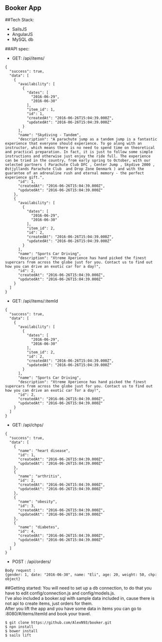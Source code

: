 ## Booker App


##Tech Stack:
+ SailsJS
+ AngularJS
+ MySQL db

##API spec:

+ GET: /api/items/ <br>
```
{
  "success": true,
  "data": [
    {
      "availability": [
        {
          "dates": [
            "2016-06-29",
            "2016-06-30"
          ],
          "item_id": 1,
          "id": 1,
          "createdAt": "2016-06-26T15:04:39.000Z",
          "updatedAt": "2016-06-26T15:04:39.000Z"
        }
      ],
      "name": "Skydiving - Tandem",
      "description": "A parachute jump as a tandem jump is a fantastic experience that everyone should experience. To go along with an instructor, which means there is no need to spend time on theoretical and practical preparation. In fact, it is just to follow some simple instructions and otherwise just enjoy the ride full. The experience can be tried in the country, from early spring to October, with our selected partners ( Parachute Club DFC , Center Jump , Skydive 2000 ,  Østjyllands Parachute Club  and Drop Zone Denmark ) and with the guarantee of an adrenaline rush and eternal memory - the perfect experience gift.",
      "id": 1,
      "createdAt": "2016-06-26T15:04:39.000Z",
      "updatedAt": "2016-06-26T15:04:39.000Z"
    },
    {
      "availability": [
        {
          "dates": [
            "2016-06-29",
            "2016-06-30"
          ],
          "item_id": 2,
          "id": 2,
          "createdAt": "2016-06-26T15:04:39.000Z",
          "updatedAt": "2016-06-26T15:04:39.000Z"
        }
      ],
      "name": "Sports Car Driving",
      "description": "Xtreme Xperience has hand picked the finest supercars from across the globe just for you. Contact us to find out how you can drive an exotic car for a day!",
      "id": 2,
      "createdAt": "2016-06-26T15:04:39.000Z",
      "updatedAt": "2016-06-26T15:04:39.000Z"
    }
  ]
}
```


+ GET: /api/items/:itemId <br>
```
{
  "success": true,
  "data": [
    {
      "availability": [
        {
          "dates": [
            "2016-06-29",
            "2016-06-30"
          ],
          "item_id": 2,
          "id": 2,
          "createdAt": "2016-06-26T15:04:39.000Z",
          "updatedAt": "2016-06-26T15:04:39.000Z"
        }
      ],
      "name": "Sports Car Driving",
      "description": "Xtreme Xperience has hand picked the finest supercars from across the globe just for you. Contact us to find out how you can drive an exotic car for a day!",
      "id": 2,
      "createdAt": "2016-06-26T15:04:39.000Z",
      "updatedAt": "2016-06-26T15:04:39.000Z"
    }
  ]
}
```

+ GET: /api/chps/ <br>
```
{
  "success": true,
  "data": [
    {
      "name": "heart disease",
      "id": 1,
      "createdAt": "2016-06-26T15:04:39.000Z",
      "updatedAt": "2016-06-26T15:04:39.000Z"
    },
    {
      "name": "arthritis",
      "id": 2,
      "createdAt": "2016-06-26T15:04:39.000Z",
      "updatedAt": "2016-06-26T15:04:39.000Z"
    },
    {
      "name": "obesity",
      "id": 3,
      "createdAt": "2016-06-26T15:04:39.000Z",
      "updatedAt": "2016-06-26T15:04:39.000Z"
    },
    {
      "name": "diabetes",
      "id": 4,
      "createdAt": "2016-06-26T15:04:39.000Z",
      "updatedAt": "2016-06-26T15:04:39.000Z"
    }
  ]
}
```


+ POST :  /api/orders/
```
Body request : 
{gender: 1, date: "2016-06-30", name: "Eli", age: 20, weight: 50, chp: object}
```


##Getting started:
You will need to set up a db connection, to do that you have to edit config/connection.js and config/models.js.<br>
I've also included a booker.sql with sample data included in, cause there is not api to create items, just orders for them.<br>
After you lift the app and you have some data in items you can go to :8080/#/items/itemId and book your travel.

```
$ git clone https://github.com/AlexN93/booker.git
$ npn install
$ bower install
$ sails lift
```